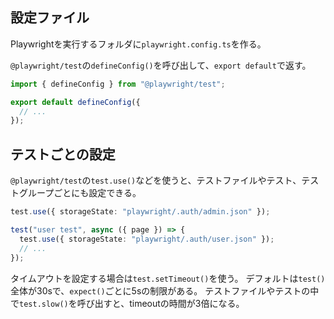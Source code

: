 ## 設定ファイル

Playwrightを実行するフォルダに`playwright.config.ts`を作る。

`@playwright/test`の`defineConfig()`を呼び出して、`export default`で返す。

```ts
import { defineConfig } from "@playwright/test";

export default defineConfig({
  // ...
});
```

## テストごとの設定

`@playwright/test`の`test.use()`などを使うと、テストファイルやテスト、テストグループごとにも設定できる。

```ts
test.use({ storageState: "playwright/.auth/admin.json" });

test("user test", async ({ page }) => {
  test.use({ storageState: "playwright/.auth/user.json" });
  // ...
});
```

タイムアウトを設定する場合は`test.setTimeout()`を使う。
デフォルトは`test()`全体が30sで、`expect()`ごとに5sの制限がある。
テストファイルやテストの中で`test.slow()`を呼び出すと、timeoutの時間が3倍になる。
